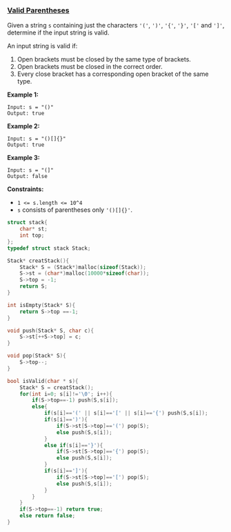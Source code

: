### [Valid Parentheses](https://leetcode.com/problems/valid-parentheses/)

Given a string `s` containing just the characters `'('`, `')'`, `'{'`, `'}'`, `'['` and `']'`, determine if the input string is valid.

An input string is valid if:

1. Open brackets must be closed by the same type of brackets.
2. Open brackets must be closed in the correct order.
3. Every close bracket has a corresponding open bracket of the same type.

 

**Example 1:**

```
Input: s = "()"
Output: true
```

**Example 2:**

```
Input: s = "()[]{}"
Output: true
```

**Example 3:**

```
Input: s = "(]"
Output: false
```

 

**Constraints:**

- `1 <= s.length <= 10^4`
- `s` consists of parentheses only `'()[]{}'`.

```C
struct stack{
    char* st;
    int top;
};
typedef struct stack Stack;

Stack* creatStack(){
    Stack* S = (Stack*)malloc(sizeof(Stack));
    S->st = (char*)malloc(10000*sizeof(char));
    S->top = -1;
    return S;
}

int isEmpty(Stack* S){
    return S->top ==-1;
}

void push(Stack* S, char c){
    S->st[++S->top] = c;
}

void pop(Stack* S){
    S->top--;
}

bool isValid(char * s){
    Stack* S = creatStack();
    for(int i=0; s[i]!='\0'; i++){
        if(S->top==-1) push(S,s[i]);
        else{
            if(s[i]=='(' || s[i]=='[' || s[i]=='{') push(S,s[i]);
            if(s[i]==')'){
                if(S->st[S->top]=='(') pop(S);
                else push(S,s[i]);
            }
            else if(s[i]=='}'){
                if(S->st[S->top]=='{') pop(S);
                else push(S,s[i]);
            }
            if(s[i]==']'){
                if(S->st[S->top]=='[') pop(S);
                else push(S,s[i]);
            }
        }
    }
    if(S->top==-1) return true;
    else return false;
}
```

